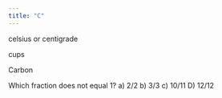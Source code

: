 ```yaml
---
title: "C"
---
```

celsius or centigrade

cups

Carbon

Which fraction does not equal 1?
a) 2/2
b) 3/3
c) 10/11
D) 12/12

